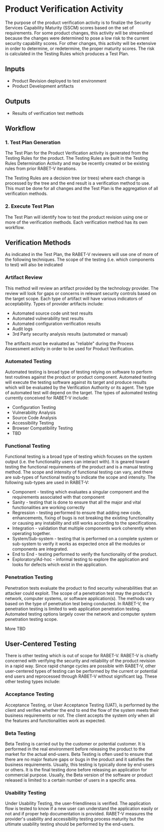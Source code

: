 # Product Verification Activity

The purpose of the product verification activity is to finalize the Security Services Capability Maturity (SSCM) scores based on the set of requirements. For some product changes, this activity will be streamlined because the changes were determined to pose a low risk to the current security capability scores. For other changes, this activity will be extensive in order to determine, or redetermine, the proper maturity scores. The risk is calculated in the Testing Rules which produces a Test Plan. 

## Inputs

* Product Revision deployed to test environment
* Product Development artifacts

## Outputs

* Results of verification test methods

## Workflow

### 1. Test Plan Generation

The Test Plan for the Product Verification activity is generated from the Testing Rules for the product. The Testing Rules are built in the Testing Rules Determination Activity and may be recently created or be existing rules from prior RABET-V iterations. 

The Testing Rules are a decision tree (or trees) where each change is processed by the tree and the end result is a verification method to use. This must be done for all changes and the Test Plan is the aggregation of all verification methods. 
 
### 2. Execute Test Plan

The Test Plan will identify how to test the product revision using one or more of the verification methods. Each verification method has its own workflow. 


## Verification Methods

As indicated in the Test Plan, the RABET-V reviewers will use one of more of the following techniques. The scope of the testing (i.e. which components to test) will also be indicated 

### Artifact Review
This method will review an artifact provided by the technology provider. The review will look for gaps or concerns in relevant security controls based on the target scope. Each type of artifact will have various indicators of acceptability. Types of provider artifacts include:

* Automated source code unit test results
* Automated vulnerability test results
* Automated configuration verification results
* Audit logs 
* 3rd Party security analysis results (automated or manual)

The artifacts must be evaluated as "reliable" during the Process Assessment activity in order to be used for Product Verification. 

### Automated Testing
Automated testing is broad type of testing relying on software to perform test routines against the product or product component. Automated testing will execute the testing software against its target and produce results which will be evaluated by the Verification Authority or its agent. The type of automated test will depend on the target. The types of automated testing currently conceived for RABET-V include:
* Configuration Testing
* Vulnerability Analysis
* Source Code Analysis
* Accessibility Testing
* Browser Compatibility Testing
* TBD


### Functional Testing
Functional testing is a broad type of testing which focuses on the system output (i.e. the functionality users can interact with). It is geared toward testing the functional requirements of the product and is a manual testing method. The scope and intensity of functional testing can vary, and there are sub-types of functional testing to indicate the scope and intensity. The following sub-types are used in RABET-V:

* Component - testing which evaluates a singular component and the requirements associated with that component
* Sanity - testing that is done to ensure that all the major and vital functionalities are working correctly
* Regression - testing performed to ensure that adding new code, enhancements, fixing of bugs is not breaking the existing functionality or causing any instability and still works according to the specifications. 
* Integration - validation that multiple components work coherently when operating together.
* System/Sub-system - testing that is performed on a complete system or sub-system to verify it works as expected once all the modules or components are integrated.
* End to End - testing performed to verify the functionality of the product.
* Exploratory/Ad-hoc - informal testing to explore the application and looks for defects which exist in the application.

### Penetration Testing
Penetration tests evaluate the product to find security vulnerabilities that an attacker could exploit. The scope of a penetration test may the product's network, computer systems, or software application(s). The methods vary based on the type of penetration test being conducted. In RABET-V, the penetration testing is limited to web application penetration testing. Automated testing options largely cover the network and computer system penetration testing scope.

More TBD

## User-Centered Testing

There is other testing which is out of scope for RABET-V. RABET-V is chiefly concerned with verifying the security and reliability of the product revision in a rapid way. Since rapid change cycles are possible with RABET-V, other user-centered types of testing can be performed by the current or potential end users and reprocessed through RABET-V without significant lag. These other testing types include:

### Acceptance Testing

Acceptance Testing, or User Acceptance Testing (UAT), is performed by the client and verifies whether the end to end the flow of the system meets their business requirements or not. The client accepts the system only when all the features and functionalities work as expected. 


 ### Beta Testing
Beta Testing is carried out by the customer or potential customer. It is performed in the real environment before releasing the product to the market for the actual end-users. Beta Testing is often used to ensure that there are no major feature gaps or bugs in the product and it satisfies the business requirements. 
Usually, this testing is typically done by end-users or others. It is the final testing done before releasing an application for commercial purpose. Usually, the Beta version of the software or product released is limited to a certain number of users in a specific area.

### Usability Testing
Under Usability Testing, the user-friendliness is verified. The application flow is tested to know if a new user can understand the application easily or not and if proper help documentation is provided. 
RABET-V measures the provider's usability and accessibility testing process maturity but the ultimate usability testing should be performed by the end-users.
